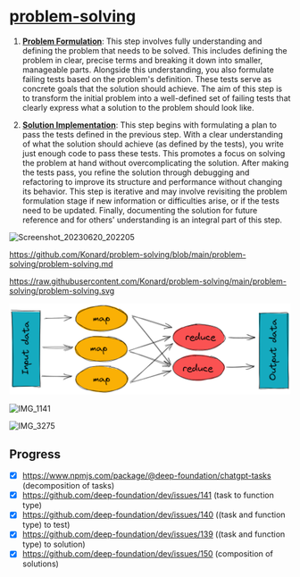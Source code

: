 # [problem-solving](https://github.com/Konard/problem-solving/blob/main/problem-solving/problem-solving.md)

1. [**Problem Formulation**](https://github.com/Konard/problem-solving/blob/main/problem-solving/problem-formulation/problem-formulation.md): This step involves fully understanding and defining the problem that needs to be solved. This includes defining the problem in clear, precise terms and breaking it down into smaller, manageable parts. Alongside this understanding, you also formulate failing tests based on the problem's definition. These tests serve as concrete goals that the solution should achieve. The aim of this step is to transform the initial problem into a well-defined set of failing tests that clearly express what a solution to the problem should look like.

2. [**Solution Implementation**](https://github.com/Konard/problem-solving/blob/main/problem-solving/solution-implementation/solution-implementation.md): This step begins with formulating a plan to pass the tests defined in the previous step. With a clear understanding of what the solution should achieve (as defined by the tests), you write just enough code to pass these tests. This promotes a focus on solving the problem at hand without overcomplicating the solution. After making the tests pass, you refine the solution through debugging and refactoring to improve its structure and performance without changing its behavior. This step is iterative and may involve revisiting the problem formulation stage if new information or difficulties arise, or if the tests need to be updated. Finally, documenting the solution for future reference and for others' understanding is an integral part of this step.

![Screenshot_20230620_202205](https://github.com/Konard/problem-solving/assets/1431904/662d8534-939b-4dd1-927b-4e7b1a6a6787)

https://github.com/Konard/problem-solving/blob/main/problem-solving/problem-solving.md

https://raw.githubusercontent.com/Konard/problem-solving/main/problem-solving/problem-solving.svg

![Map Reduce](https://raw.githubusercontent.com/Konard/problem-solving/main/mapReduce.png)

![IMG_1141](https://github.com/Konard/problem-solving/assets/1431904/c4040e82-524e-4f25-8ca0-f73cc4761b6e)

![IMG_3275](https://github.com/user-attachments/assets/1d91e911-9ba4-456e-a00a-14cdd60d9a0a)

## Progress

- [x] https://www.npmjs.com/package/@deep-foundation/chatgpt-tasks (decomposition of tasks)
- [x] https://github.com/deep-foundation/dev/issues/141 (task to function type) 
- [x] https://github.com/deep-foundation/dev/issues/140 ((task and function type) to test)
- [x] https://github.com/deep-foundation/dev/issues/139 ((task and function type) to solution)
- [x] https://github.com/deep-foundation/dev/issues/150 (composition of solutions)
